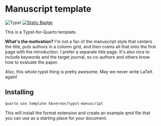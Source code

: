 # Manuscript template

![Typst](https://img.shields.io/badge/typst-239DAD.svg?style=for-the-badge&logo=typst&logoColor=white)
[![Static
Badge](https://img.shields.io/badge/Quarto-74AADB.svg?style=for-the-badge&logo=Quarto)](https://quarto.org)

This is a Typst-for-Quarto template.

**What's the motivation?** I'm not a fan of the manuscript style that centers
the title, puts authors in a column grid, and then crams all that onto the first
page with the introduction. I prefer a separate title page. It's also nice to
include keywords and the target journal, so co-authors and others know how to
evaluate the paper.

Also, this whole typst thing is pretty awesome. May we never write LaTeX again!

## Installing

``` bash
quarto use template kbvernon/typst-manuscript
```

This will install the format extension and create an example qmd file that you
can use as a starting place for your document.